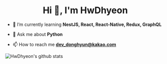 <h1 align="center">Hi 👋, I'm HwDhyeon</h1>

- 🌱 I’m currently learning **NestJS, React, React-Native, Redux, GraphQL**

- 💬 Ask me about **Python**

- 📫 How to reach me **dev_donghyun@kakao.com**


![HwDhyeon's github stats](https://github-readme-stats.vercel.app/api?username=hwdhyeon&show_icons=true&theme=vue)
